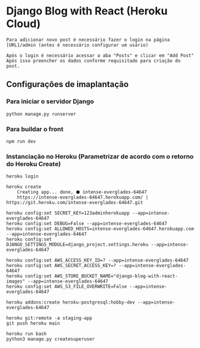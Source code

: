 # Django Blog with React (Heroku Cloud)
    Para adicionar novo post é necessário fazer o login na página [URL]/admin (antes é necessário configurar um usário)

    Após o login é necessário acessar a aba "Posts" e clicar em "Add Post"
    Após isso preencher os dados conforme requisitado para criação do post.

## Configurações de imaplantação
### Para iniciar o servidor Django
    python manage.py runserver

### Para buildar o front
    npm run dev

### Instanciação no Heroku (Parametrizar de acordo com o retorno do Heroku Create)
    heroku login
    
    heroku create
        Creating app... done, ⬢ intense-everglades-64647
        https://intense-everglades-64647.herokuapp.com/ | https://git.heroku.com/intense-everglades-64647.git

    heroku config:set SECRET_KEY=123adminherokuapp --app=intense-everglades-64647
    heroku config:set DEBUG=False --app=intense-everglades-64647
    heroku config:set ALLOWED_HOSTS=intense-everglades-64647.herokuapp.com --app=intense-everglades-64647
    heroku config:set DJANGO_SETTINGS_MODULE=django_project.settings.heroku --app=intense-everglades-64647

    heroku config:set AWS_ACCESS_KEY_ID=? --app=intense-everglades-64647
    heroku config:set AWS_SECRET_ACCESS_KEY=? --app=intense-everglades-64647
    heroku config:set AWS_STORE_BUCKET_NAME="django-blog-with-react-images" --app=intense-everglades-64647
    heroku config:set AWS_S3_FILE_OVERWRITE=False --app=intense-everglades-64647

    heroku addons:create heroku-postgresql:hobby-dev --app=intense-everglades-64647

    heroku git:remote -a staging-app
    git push heroku main

    heroku run bash
    python3 manage.py createsuperuser


